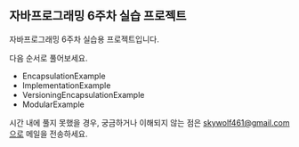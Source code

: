 ## 자바프로그래밍 6주차 실습 프로젝트
자바프로그래밍 6주차 실습용 프로젝트입니다.

다음 순서로 풀어보세요.

- EncapsulationExample
- ImplementationExample
- VersioningEncapsulationExample
- ModularExample

시간 내에 풀지 못했을 경우, 궁금하거나 이해되지 않는 점은 skywolf461@gmail.com으로 메일을 전송하세요.